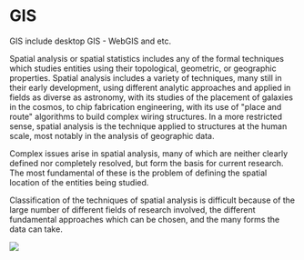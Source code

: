 # GIS
GIS include desktop GIS - WebGIS and etc.

Spatial analysis or spatial statistics includes any of the formal techniques which studies entities using their topological, geometric, or geographic properties. Spatial analysis includes a variety of techniques, many still in their early development, using different analytic approaches and applied in fields as diverse as astronomy, with its studies of the placement of galaxies in the cosmos, to chip fabrication engineering, with its use of "place and route" algorithms to build complex wiring structures. In a more restricted sense, spatial analysis is the technique applied to structures at the human scale, most notably in the analysis of geographic data.

Complex issues arise in spatial analysis, many of which are neither clearly defined nor completely resolved, but form the basis for current research. The most fundamental of these is the problem of defining the spatial location of the entities being studied.

Classification of the techniques of spatial analysis is difficult because of the large number of different fields of research involved, the different fundamental approaches which can be chosen, and the many forms the data can take.

<img src="http://www.admitnetwork.org/wp-content/uploads/2015/09/Capture9.png" >
